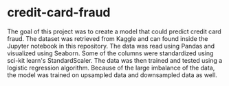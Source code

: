 # credit-card-fraud
The goal of this project was to create a model that could predict credit card fraud. The dataset was retrieved from Kaggle and can
found inside the Jupyter notebook in this repository. The data was read using Pandas and visualized using Seaborn. Some of the 
columns were standardized using sci-kit learn's StandardScaler. The data was then trained and tested using a logistic regression
algorithm. Because of the large imbalance of the data, the model was trained on upsampled data and downsampled data as well.
